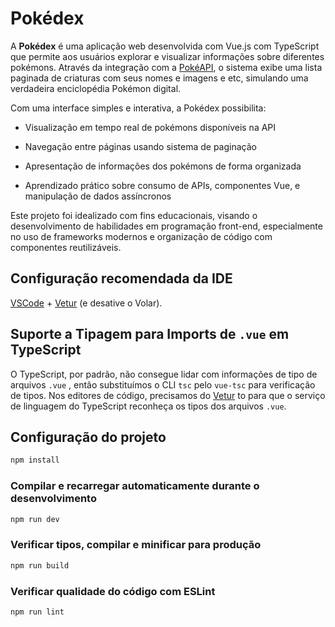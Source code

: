 # Pokédex
A **Pokédex** é uma aplicação web desenvolvida com Vue.js com TypeScript que permite aos usuários explorar e visualizar informações sobre diferentes pokémons. Através da integração com a [PokéAPI](https://pokeapi.co/), o sistema exibe uma lista paginada de criaturas com seus nomes e imagens e etc, simulando uma verdadeira enciclopédia Pokémon digital.

Com uma interface simples e interativa, a Pokédex possibilita:

- Visualização em tempo real de pokémons disponíveis na API

- Navegação entre páginas usando sistema de paginação

- Apresentação de informações dos pokémons de forma organizada

- Aprendizado prático sobre consumo de APIs, componentes Vue, e manipulação de dados assíncronos

Este projeto foi idealizado com fins educacionais, visando o desenvolvimento de habilidades em programação front-end, especialmente no uso de frameworks modernos e organização de código com componentes reutilizáveis.

## Configuração recomendada da IDE

[VSCode](https://code.visualstudio.com/) + [Vetur](https://marketplace.visualstudio.com/items?itemName=Vue.vetur) (e desative o Volar).

## Suporte a Tipagem para Imports de `.vue` em TypeScript

O TypeScript, por padrão, não consegue lidar com informações de tipo de arquivos `.vue` , então substituímos o CLI `tsc` pelo `vue-tsc` para verificação de tipos. Nos editores de código, precisamos do [Vetur](https://marketplace.visualstudio.com/items?itemName=Vue.vetur) to para que o serviço de linguagem do TypeScript reconheça os tipos dos arquivos `.vue`.

## Configuração do projeto

```sh
npm install
```

### Compilar e recarregar automaticamente durante o desenvolvimento

```sh
npm run dev
```

### Verificar tipos, compilar e minificar para produção

```sh
npm run build
```

### Verificar qualidade do código com ESLint

```sh
npm run lint
```
